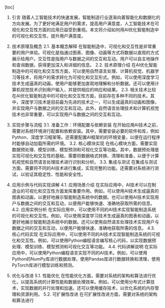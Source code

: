 
[toc]                    
                
                
1. 引言
    随着人工智能技术的快速发展，智能制造行业逐渐向着智能化和数据化的方向发展。为了更好地满足用户的需求，提高用户满意度，人工智能技术在可视化和交互性方面的应用日益受到重视。本文将介绍如何用AI优化智能制造中的可视化和交互性，提升用户满意度。

2. 技术原理及概念
    2.1. 基本概念解释
    在智能制造中，可视化和交互性是非常重要的用户体验。可视化是指通过图表、图像、动画等方式将数据以直观的方式展示给用户。交互性是指用户与数据之间的交互和互动。用户可以自主地操作和查询数据，获得更加深入和详细的信息。
    2.2. 技术原理介绍
    在AI优化智能制造中的可视化和交互性方面，可以使用自然语言处理、计算机视觉、机器学习等技术，将用户的需求转化为可视化和交互形式。例如，可以使用深度学习技术生成逼真的动画，使用户能够更加直观地理解和分析数据。还可以使用计算机视觉技术识别用户输入，并提供相应的响应和结果。
    2.3. 相关技术比较
    在AI优化智能制造中的可视化和交互性方面，目前存在多种不同的技术。其中，深度学习技术是目前最为先进的技术之一，可以生成逼真的动画和图像，并实现用户与数据之间的交互和互动。此外，自然语言处理技术和计算机视觉技术也非常重要，可以实现用户与数据之间的交互和互动。

3. 实现步骤与流程
    3.1. 准备工作：环境配置与依赖安装
    在开始应用AI技术之前，需要对系统环境进行配置和依赖安装。其中，需要安装必要的软件和库，例如Python、深度学习框架等。还需要配置AI框架的的环境变量，以便在运行程序时能够自动加载所需的环境。
    3.2. 核心模块实现
    在核心模块方面，需要实现数据预处理、模型训练、模型预测和可视化交互等功能。其中，数据预处理是实现可视化和交互性的基础，需要将数据格式转换、清理和准备，以便于计算机视觉和自然语言处理技术进行识别和分析。
    3.3. 集成与测试
    在集成与测试方面，需要将不同的AI技术进行集成，实现完整的功能。还需要对系统进行测试，以验证其稳定性、性能和安全性。

4. 应用示例与代码实现讲解
    4.1. 应用场景介绍
    在实际应用中，AI技术可以在制造业的可视化和交互性方面发挥重要作用。例如，可以使用AI技术生成逼真的图表和动画，以更好地展示智能制造系统中的数据。也可以使用AI技术实现用户与数据之间的交互和互动，以便用户能够快速、准确地获取所需的信息。
    4.2. 应用实例分析
    在实际应用中，可以使用不同的AI技术实现智能制造系统的可视化和交互性。例如，可以使用深度学习技术生成逼真的图表和动画，以更好地展示智能制造系统中的数据。还可以使用自然语言处理技术实现用户与数据之间的交互和互动，以便用户能够快速、准确地获取所需的信息。
    4.3. 核心代码实现
    在实际应用中，可以使用不同的AI技术实现智能制造系统的可视化和交互性。例如，可以使用Python编程语言编写核心代码，以实现数据预处理、模型训练、模型预测和可视化交互等功能。
    4.4. 代码讲解说明
    在实际应用中，可以使用Python编程语言实现不同的AI技术。例如，可以使用Python的NumPy库进行数据处理，使用Pandas库进行数据转换和清理，使用PyTorch库进行模型训练和预测。

5. 优化与改进
    5.1. 性能优化
    在性能优化方面，需要对系统的架构和算法进行优化，以提高系统的计算性能和数据处理效率。例如，可以使用分布式计算技术，实现数据的并行处理和加速。还可以使用缓存技术，以优化系统的内存管理和资源利用。
    5.2. 可扩展性改进
    在可扩展性改进方面，需要对系统的架构和算法进行

